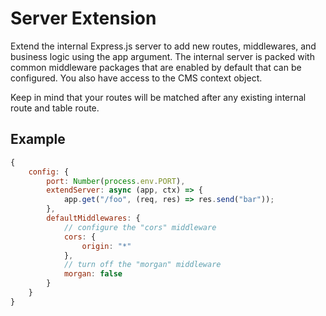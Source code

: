 # **Server Extension**
Extend the internal Express.js server to add new routes, middlewares, and business logic using the app argument. The internal server is packed with common middleware packages that are enabled by default that can be configured. You also have access to the CMS context object.

Keep in mind that your routes will be matched after any existing internal route and table route.

## **Example**
```js
{
    config: {
        port: Number(process.env.PORT),
        extendServer: async (app, ctx) => {
            app.get("/foo", (req, res) => res.send("bar"));
        },
        defaultMiddlewares: {
            // configure the "cors" middleware
            cors: {
                origin: "*"
            },
            // turn off the "morgan" middleware
            morgan: false
        }
    }
}
```

